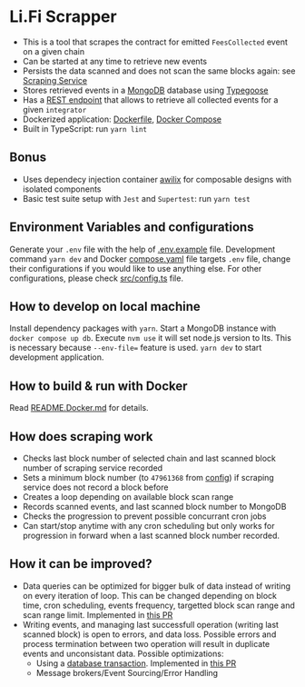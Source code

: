 # Li.Fi Scrapper

- This is a tool that scrapes the contract for emitted `FeesCollected` event on a given chain
- Can be started at any time to retrieve new events
- Persists the data scanned and does not scan the same blocks again: see [Scraping Service](src/services.ts)
- Stores retrieved events in a [MongoDB](src/db.ts) database using [Typegoose](src/models.ts)
- Has a [REST endpoint](src/router.ts) that allows to retrieve all collected events for a given `integrator`
- Dockerized application: [Dockerfile](Dockerfile), [Docker Compose](compose.yaml)
- Built in TypeScript: run `yarn lint`

## Bonus

- Uses dependecy injection container [awilix](src/container.ts) for composable designs with isolated components
- Basic test suite setup with `Jest` and `Supertest`: run `yarn test`

## Environment Variables and configurations

Generate your `.env` file with the help of [.env.example](.env.example) file. Development command `yarn dev` and Docker [compose.yaml](compose.yaml) file targets `.env` file, change their configurations if you would like to use anything else. For other configurations, please check [src/config.ts](src/config.ts) file.

## How to develop on local machine

Install dependency packages with `yarn`. Start a MongoDB instance with `docker compose up db`. Execute `nvm use` it will set node.js version to lts. This is necessary because `--env-file=` feature is used. `yarn dev` to start development application.

## How to build & run with Docker

Read [README.Docker.md](README.Docker.md) for details.

## How does scraping work

- Checks last block number of selected chain and last scanned block number of scraping service recorded
- Sets a minimum block number (to `47961368` from [config](src/config.ts)) if scraping service does not record a block before
- Creates a loop depending on available block scan range
- Records scanned events, and last scanned block number to MongoDB
- Checks the progression to prevent possible concurrant cron jobs
- Can start/stop anytime with any cron scheduling but only works for progression in forward when a last scanned block number recorded.

## How it can be improved?

- Data queries can be optimized for bigger bulk of data instead of writing on every iteration of loop. This can be changed depending on block time, cron scheduling, events frequency, targetted block scan range and scan range limit. Implemented in [this PR](https://github.com/ogous/lifi-scrapper/pull/1)
- Writing events, and managing last successfull operation (writing last scanned block) is open to errors, and data loss. Possible errors and process termination between two operation will result in duplicate events and unconsistant data. Possible optimizations:
  - Using a [database transaction](https://www.mongodb.com/docs/manual/core/transactions/). Implemented in [this PR](https://github.com/ogous/lifi-scrapper/pull/2)
  - Message brokers/Event Sourcing/Error Handling
